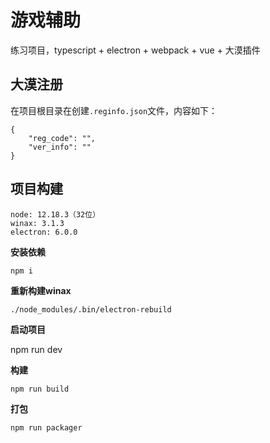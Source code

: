 
# 游戏辅助

练习项目，typescript + electron + webpack + vue + 大漠插件

## 大漠注册

在项目根目录在创建`.reginfo.json`文件，内容如下：

```
{
    "reg_code": "",
    "ver_info": ""
}
```

## 项目构建

```
node: 12.18.3（32位）
winax: 3.1.3
electron: 6.0.0
```

**安装依赖**

```
npm i
```

**重新构建winax**

```
./node_modules/.bin/electron-rebuild
```

**启动项目**

npm run dev

**构建**

```
npm run build
```

**打包**

```
npm run packager
```
